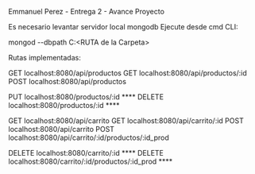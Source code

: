 Emmanuel Perez - Entrega 2 - Avance Proyecto

Es necesario levantar servidor local mongodb
Ejecute desde cmd CLI:

mongod --dbpath C:\<RUTA de la Carpeta>

Rutas implementadas:

GET localhost:8080/api/productos
GET localhost:8080/api/productos/:id
POST localhost:8080/api/productos

PUT localhost:8080/productos/:id ****
DELETE localhost:8080/productos/:id ****

GET localhost:8080/api/carrito
GET localhost:8080/api/carrito/:id
POST localhost:8080/api/carrito
POST localhost:8080/api/carrito/:id/productos/:id_prod

DELETE localhost:8080/carrito/:id ****
DELETE localhost:8080/carrito/:id/productos/:id_prod ****